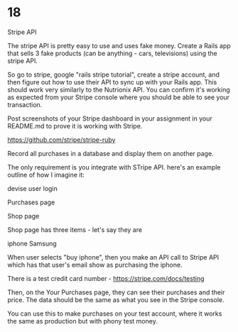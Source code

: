# 18
Stripe API

The stripe API is pretty easy to use and uses fake money. Create a Rails app that sells 3 fake products (can be anything - cars, televisions) using the stripe API.

So go to stripe, google "rails stripe tutorial", create a stripe account, and then figure out how to use their API to sync up with your Rails app. This should work very similarly to the Nutrionix API. You can confirm it's working as expected from your Stripe console where you should be able to see your transaction.

Post screenshots of your Stripe dashboard in your assignment in your README.md to prove it is working with Stripe.



https://github.com/stripe/stripe-ruby

Record all purchases in a database and display them on another page.

The only requirement is you integrate with STripe API. here's an example outline of how I imagine it:

devise user login

Purchases page

Shop page

Shop page has three items - let's say they are

iphone
Samsung

When user selects "buy iphone", then you make an API call to Stripe API which has that user's email show as purchasing the iphone.

There is a test credit card number - https://stripe.com/docs/testing

Then, on the Your Purchases page, they can see their purchases and their price. The data should be the same as what you see in the Stripe console.

You can use this to make purchases on your test account, where it works the same as production but with phony test money.